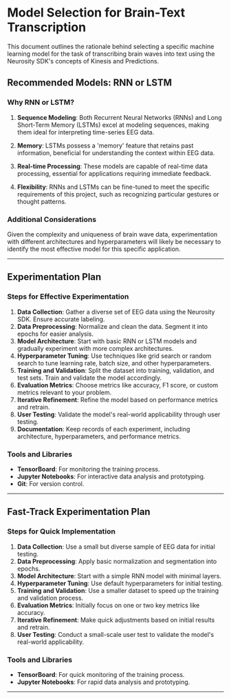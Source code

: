 # Model Selection for Brain-Text Transcription

This document outlines the rationale behind selecting a specific machine learning model for the task of transcribing brain waves into text using the Neurosity SDK's concepts of Kinesis and Predictions.

## Recommended Models: RNN or LSTM

### Why RNN or LSTM?

1. **Sequence Modeling**: Both Recurrent Neural Networks (RNNs) and Long Short-Term Memory (LSTMs) excel at modeling sequences, making them ideal for interpreting time-series EEG data.

2. **Memory**: LSTMs possess a 'memory' feature that retains past information, beneficial for understanding the context within EEG data.

3. **Real-time Processing**: These models are capable of real-time data processing, essential for applications requiring immediate feedback.

4. **Flexibility**: RNNs and LSTMs can be fine-tuned to meet the specific requirements of this project, such as recognizing particular gestures or thought patterns.

### Additional Considerations

Given the complexity and uniqueness of brain wave data, experimentation with different architectures and hyperparameters will likely be necessary to identify the most effective model for this specific application.

---

## Experimentation Plan

### Steps for Effective Experimentation

1. **Data Collection**: Gather a diverse set of EEG data using the Neurosity SDK. Ensure accurate labeling.
2. **Data Preprocessing**: Normalize and clean the data. Segment it into epochs for easier analysis.
3. **Model Architecture**: Start with basic RNN or LSTM models and gradually experiment with more complex architectures.
4. **Hyperparameter Tuning**: Use techniques like grid search or random search to tune learning rate, batch size, and other hyperparameters.
5. **Training and Validation**: Split the dataset into training, validation, and test sets. Train and validate the model accordingly.
6. **Evaluation Metrics**: Choose metrics like accuracy, F1 score, or custom metrics relevant to your problem.
7. **Iterative Refinement**: Refine the model based on performance metrics and retrain.
8. **User Testing**: Validate the model's real-world applicability through user testing.
9. **Documentation**: Keep records of each experiment, including architecture, hyperparameters, and performance metrics.

### Tools and Libraries

- **TensorBoard**: For monitoring the training process.
- **Jupyter Notebooks**: For interactive data analysis and prototyping.
- **Git**: For version control.
---

## Fast-Track Experimentation Plan

### Steps for Quick Implementation

1. **Data Collection**: Use a small but diverse sample of EEG data for initial testing.
2. **Data Preprocessing**: Apply basic normalization and segmentation into epochs.
3. **Model Architecture**: Start with a simple RNN model with minimal layers.
4. **Hyperparameter Tuning**: Use default hyperparameters for initial testing.
5. **Training and Validation**: Use a smaller dataset to speed up the training and validation process.
6. **Evaluation Metrics**: Initially focus on one or two key metrics like accuracy.
7. **Iterative Refinement**: Make quick adjustments based on initial results and retrain.
8. **User Testing**: Conduct a small-scale user test to validate the model's real-world applicability.

### Tools and Libraries

- **TensorBoard**: For quick monitoring of the training process.
- **Jupyter Notebooks**: For rapid data analysis and prototyping.

---
